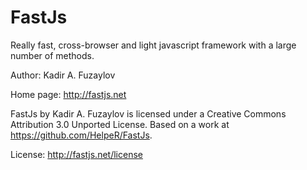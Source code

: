 FastJs
======

Really fast, cross-browser and light javascript framework with a large number of methods.

Author: Kadir A. Fuzaylov

Home page: http://fastjs.net

FastJs by Kadir A. Fuzaylov is licensed under a Creative Commons Attribution 3.0 Unported License.
Based on a work at https://github.com/HelpeR/FastJs.

License: http://fastjs.net/license
